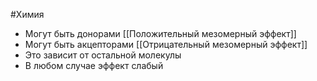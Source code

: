 #Химия 
- Могут быть донорами [[Положительный мезомерный эффект]]
- Могут быть акцепторами [[Отрицательный мезомерный эффект]]
- Это зависит от остальной молекулы
- В любом случае эффект слабый